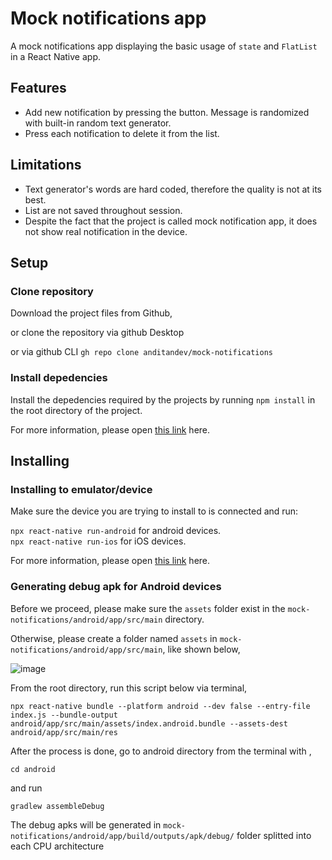 # Mock notifications app
A mock notifications app displaying the basic usage of `state` and `FlatList` in a React Native app.

## Features
- Add new notification by pressing the button. Message is randomized with built-in random text generator.
- Press each notification to delete it from the list.

## Limitations
- Text generator's words are hard coded, therefore the quality is not at its best.
- List are not saved throughout session.
- Despite the fact that the project is called mock notification app, it does not show real notification in the device.

## Setup
### Clone repository
Download the project files from Github,

or clone the repository via github Desktop

or via github CLI `gh repo clone anditandev/mock-notifications`

### Install depedencies
Install the depedencies required by the projects by running `npm install` in the root directory of the project.

For more information, please open [this link](https://reactnative.dev/docs/environment-setup) here.

## Installing

### Installing to emulator/device
Make sure the device you are trying to install to is connected and run:

`npx react-native run-android` for android devices. \
`npx react-native run-ios` for iOS devices.

For more information, please open [this link](https://reactnative.dev/docs/running-on-device) here.

### Generating debug apk for Android devices
Before we proceed, please make sure the `assets` folder exist in the `mock-notifications/android/app/src/main` directory. 

Otherwise, please create a folder named `assets` in `mock-notifications/android/app/src/main`, like shown below,

![image](https://user-images.githubusercontent.com/97089422/191223047-be2ee576-9ec6-413c-8d52-0dc535d3fcaa.png)

From the root directory, run this script below via terminal,

`
npx react-native bundle --platform android --dev false --entry-file index.js --bundle-output android/app/src/main/assets/index.android.bundle --assets-dest android/app/src/main/res
`

After the process is done, go to android directory from the terminal with ,

`cd android`

and run

`gradlew assembleDebug`

The debug apks will be generated in `mock-notifications/android/app/build/outputs/apk/debug/` folder splitted into each CPU architecture
